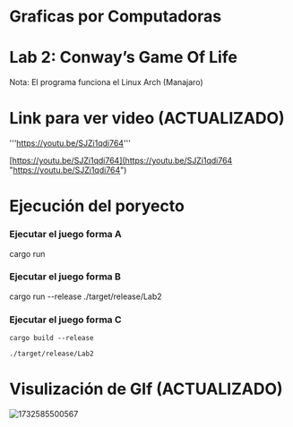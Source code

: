 # Graficas por Computadoras

# Lab 2: Conway’s Game Of Life

Nota: El programa funciona el Linux Arch (Manajaro)

# Link para ver video (ACTUALIZADO)

'''https://youtu.be/SJZi1qdi764'''

[https://youtu.be/SJZi1qdi764](https://youtu.be/SJZi1qdi764 "https://youtu.be/SJZi1qdi764")

# Ejecución del poryecto

### Ejecutar el juego forma A

cargo run

### Ejecutar el juego forma B

cargo run --release
./target/release/Lab2

### Ejecutar el juego forma C

`cargo build --release`

`./target/release/Lab2`

# Visulización de GIf (ACTUALIZADO)

![1732585500567](image/README/1732585500567.png)
